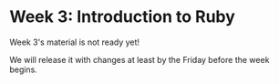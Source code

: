 # Week 3: Introduction to Ruby

Week 3's material is not ready yet!

We will release it with changes at least by the Friday before the week begins.

<!-- It's time to fetch changes from DevBootcamp's phase-0-unit-1 master repo to get the newly-released curriculum. Make sure you are in the master branch of your phase-0-unit-1 repo. Check where you are in your terminal first. DO NOT try fetching these changes into your [USERNAME].github.io repo. You will mess things up! Follow [these instructions](https://github.com/Devbootcamp/phase-0-handbook/blob/master/fetching-changes.md) for fetching changes.

You'll want to get a copy of Chris Pine's [*Learn to Program, 2nd edition*](http://www.ebooks-it.net/ebook/learn-to-program-2nd-edition) for this week. You will be reading the content and then completing the challenges we assign.

We also highly, highly recommend getting the *Well-Grounded Rubyist* by David A. Black. Please see [this bonus challenge](10-BONUS-challenges/Well-Grounded-Rubyist.md) for information on purchasing the book at a discount. While you are in the market for books, you may also want to invest in [Practical Object-Oriented Design in Ruby](http://www.poodr.com/) by Sandi Metz, which will be used in week 6.

## Challenges:
You'll see an "exercises" directory. The exercises will be referenced by the challenges below. Please go through the challenges in order.

####0. Read Chris Pine's Introduction p. xi - xv.
####1. [Numbers, Letters, and Variable Assignment](1-numbers-letters)
####2. [Variables and Methods](2-methods)
####3. [Flow Control](3-flow-control)
####4. [Arrays, Iterators, and Hashes](4-arrays)
####5. [More Methods](5-more-methods)
####6. [Fix the Errors](6-fix-the-errors)
####7. [Technical Blog](7-technical-blog.md)
####8. [Cultural Blog](8-cultural-blog.md)
####9. [GPS 1.2](9-gps1-2) **Do not look at this until your guided pairing session!**
####10.[Accountability Groups](10-accountability-groups.md)
####11.[BONUS Challenges](11-BONUS-challenges) **Optional**

Please note, we put the blog challenges at the end of the week, but you can decide when to work on them. They may be helpful to do in the middle or when you're stuck in another challenge.

If you want to request feedback from your peers, tweet on Twitter using the hashtag #DBCU1W3. Only other DBC students can see your repositories because they are private.

## Submitting your work
- You must complete the [week's submission form](http://apply.devbootcamp.com) to turn in your work.
- The week's work is due each Sunday by 11:59pm.

**If you do not finish by the deadline:**
- Complete the Unit 1 extension request. (You only get one extension for Unit 1)
- When the work is complete, turn it in using the [week's submission form](http://apply.devbootcamp.com).

## Working through the challenges
Once you have the entire local repository on your computer, you don't need to read the challenges on GitHub anymore (although we admit, it's prettier). You can open the entire repository in Sublime and read the challenges in their original markdown. It will also help you find any link issues, since you can see where they are pointing. If you do find broken links, please let us know by posting on the community. You should also try to figure out a fix -- it will help your markdown skills!

## Remember your Unit Expectations!
- Pair at least twice this week. *You need to pair 4 times on your own this unit.*
- Give feedback for each person you paired with. *You need to submit at least 6 pieces of feedback in this unit.*
- Rate at least 7 pieces of [Meta Feedback](https://socrates.devbootcamp.com/feedback) on Socrates. *You need to rate 20 pieces of feedback per unit.* -->